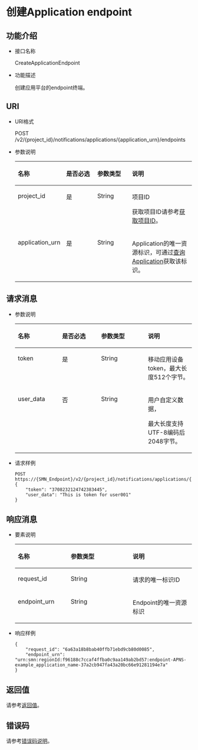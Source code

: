 # 创建Application endpoint<a name="ZH-CN_TOPIC_0118712464"></a>

## 功能介绍<a name="zh-cn_topic_0118694341_section51620241"></a>

-   接口名称

    CreateApplicationEndpoint

-   功能描述

    创建应用平台的endpoint终端。


## URI<a name="zh-cn_topic_0118694341_section61928986"></a>

-   URI格式

    POST /v2/\{project\_id\}/notifications/applications/\{application\_urn\}/endpoints

-   参数说明

    <a name="zh-cn_topic_0118694341_table47631980"></a>
    <table><thead align="left"><tr id="zh-cn_topic_0118694341_row23143009"><th class="cellrowborder" valign="top" width="20.990000000000002%" id="mcps1.1.5.1.1"><p id="zh-cn_topic_0118694341_p62644474"><a name="zh-cn_topic_0118694341_p62644474"></a><a name="zh-cn_topic_0118694341_p62644474"></a>名称</p>
    </th>
    <th class="cellrowborder" valign="top" width="19.75%" id="mcps1.1.5.1.2"><p id="zh-cn_topic_0118694341_p41037639"><a name="zh-cn_topic_0118694341_p41037639"></a><a name="zh-cn_topic_0118694341_p41037639"></a>是否必选</p>
    </th>
    <th class="cellrowborder" valign="top" width="20.990000000000002%" id="mcps1.1.5.1.3"><p id="zh-cn_topic_0118694341_p35714481"><a name="zh-cn_topic_0118694341_p35714481"></a><a name="zh-cn_topic_0118694341_p35714481"></a>参数类型</p>
    </th>
    <th class="cellrowborder" valign="top" width="38.269999999999996%" id="mcps1.1.5.1.4"><p id="zh-cn_topic_0118694341_p7191839"><a name="zh-cn_topic_0118694341_p7191839"></a><a name="zh-cn_topic_0118694341_p7191839"></a>说明</p>
    </th>
    </tr>
    </thead>
    <tbody><tr id="zh-cn_topic_0118694341_row8127785"><td class="cellrowborder" valign="top" width="20.990000000000002%" headers="mcps1.1.5.1.1 "><p id="zh-cn_topic_0118694341_p54370837"><a name="zh-cn_topic_0118694341_p54370837"></a><a name="zh-cn_topic_0118694341_p54370837"></a>project_id</p>
    </td>
    <td class="cellrowborder" valign="top" width="19.75%" headers="mcps1.1.5.1.2 "><p id="zh-cn_topic_0118694341_p41961637"><a name="zh-cn_topic_0118694341_p41961637"></a><a name="zh-cn_topic_0118694341_p41961637"></a>是</p>
    </td>
    <td class="cellrowborder" valign="top" width="20.990000000000002%" headers="mcps1.1.5.1.3 "><p id="zh-cn_topic_0118694341_p43449409"><a name="zh-cn_topic_0118694341_p43449409"></a><a name="zh-cn_topic_0118694341_p43449409"></a>String</p>
    </td>
    <td class="cellrowborder" valign="top" width="38.269999999999996%" headers="mcps1.1.5.1.4 "><p id="zh-cn_topic_0118694341_p29741266"><a name="zh-cn_topic_0118694341_p29741266"></a><a name="zh-cn_topic_0118694341_p29741266"></a>项目ID</p>
    <p id="zh-cn_topic_0118694341_p66344810"><a name="zh-cn_topic_0118694341_p66344810"></a><a name="zh-cn_topic_0118694341_p66344810"></a>获取项目ID请参考<a href="获取项目ID.md">获取项目ID</a>。</p>
    </td>
    </tr>
    <tr id="zh-cn_topic_0118694341_row20211337"><td class="cellrowborder" valign="top" width="20.990000000000002%" headers="mcps1.1.5.1.1 "><p id="zh-cn_topic_0118694341_p26505564"><a name="zh-cn_topic_0118694341_p26505564"></a><a name="zh-cn_topic_0118694341_p26505564"></a>application_urn</p>
    </td>
    <td class="cellrowborder" valign="top" width="19.75%" headers="mcps1.1.5.1.2 "><p id="zh-cn_topic_0118694341_p66575977"><a name="zh-cn_topic_0118694341_p66575977"></a><a name="zh-cn_topic_0118694341_p66575977"></a>是</p>
    </td>
    <td class="cellrowborder" valign="top" width="20.990000000000002%" headers="mcps1.1.5.1.3 "><p id="zh-cn_topic_0118694341_p23945046"><a name="zh-cn_topic_0118694341_p23945046"></a><a name="zh-cn_topic_0118694341_p23945046"></a>String</p>
    </td>
    <td class="cellrowborder" valign="top" width="38.269999999999996%" headers="mcps1.1.5.1.4 "><p id="zh-cn_topic_0118694341_p60500555"><a name="zh-cn_topic_0118694341_p60500555"></a><a name="zh-cn_topic_0118694341_p60500555"></a>Application的唯一资源标识，可通过<a href="查询Application.md">查询Application</a>获取该标识。</p>
    </td>
    </tr>
    </tbody>
    </table>


## 请求消息<a name="zh-cn_topic_0118694341_section20489970"></a>

-   参数说明

    <a name="zh-cn_topic_0118694341_table15085678"></a>
    <table><thead align="left"><tr id="zh-cn_topic_0118694341_row21558799"><th class="cellrowborder" valign="top" width="25%" id="mcps1.1.5.1.1"><p id="zh-cn_topic_0118694341_p1432296"><a name="zh-cn_topic_0118694341_p1432296"></a><a name="zh-cn_topic_0118694341_p1432296"></a>名称</p>
    </th>
    <th class="cellrowborder" valign="top" width="22.06%" id="mcps1.1.5.1.2"><p id="zh-cn_topic_0118694341_p48907186"><a name="zh-cn_topic_0118694341_p48907186"></a><a name="zh-cn_topic_0118694341_p48907186"></a>是否必选</p>
    </th>
    <th class="cellrowborder" valign="top" width="26.47%" id="mcps1.1.5.1.3"><p id="zh-cn_topic_0118694341_p2059157"><a name="zh-cn_topic_0118694341_p2059157"></a><a name="zh-cn_topic_0118694341_p2059157"></a>参数类型</p>
    </th>
    <th class="cellrowborder" valign="top" width="26.47%" id="mcps1.1.5.1.4"><p id="zh-cn_topic_0118694341_p32574008"><a name="zh-cn_topic_0118694341_p32574008"></a><a name="zh-cn_topic_0118694341_p32574008"></a>说明</p>
    </th>
    </tr>
    </thead>
    <tbody><tr id="zh-cn_topic_0118694341_row43444447"><td class="cellrowborder" valign="top" width="25%" headers="mcps1.1.5.1.1 "><p id="zh-cn_topic_0118694341_p29339315"><a name="zh-cn_topic_0118694341_p29339315"></a><a name="zh-cn_topic_0118694341_p29339315"></a>token</p>
    </td>
    <td class="cellrowborder" valign="top" width="22.06%" headers="mcps1.1.5.1.2 "><p id="zh-cn_topic_0118694341_p27674344"><a name="zh-cn_topic_0118694341_p27674344"></a><a name="zh-cn_topic_0118694341_p27674344"></a>是</p>
    </td>
    <td class="cellrowborder" valign="top" width="26.47%" headers="mcps1.1.5.1.3 "><p id="zh-cn_topic_0118694341_p27029414"><a name="zh-cn_topic_0118694341_p27029414"></a><a name="zh-cn_topic_0118694341_p27029414"></a>String</p>
    </td>
    <td class="cellrowborder" valign="top" width="26.47%" headers="mcps1.1.5.1.4 "><p id="zh-cn_topic_0118694341_p41898900"><a name="zh-cn_topic_0118694341_p41898900"></a><a name="zh-cn_topic_0118694341_p41898900"></a>移动应用设备token，最大长度512个字节。</p>
    </td>
    </tr>
    <tr id="zh-cn_topic_0118694341_row9765038"><td class="cellrowborder" valign="top" width="25%" headers="mcps1.1.5.1.1 "><p id="zh-cn_topic_0118694341_p52770604"><a name="zh-cn_topic_0118694341_p52770604"></a><a name="zh-cn_topic_0118694341_p52770604"></a>user_data</p>
    </td>
    <td class="cellrowborder" valign="top" width="22.06%" headers="mcps1.1.5.1.2 "><p id="zh-cn_topic_0118694341_p46560535"><a name="zh-cn_topic_0118694341_p46560535"></a><a name="zh-cn_topic_0118694341_p46560535"></a>否</p>
    </td>
    <td class="cellrowborder" valign="top" width="26.47%" headers="mcps1.1.5.1.3 "><p id="zh-cn_topic_0118694341_p13306966"><a name="zh-cn_topic_0118694341_p13306966"></a><a name="zh-cn_topic_0118694341_p13306966"></a>String</p>
    </td>
    <td class="cellrowborder" valign="top" width="26.47%" headers="mcps1.1.5.1.4 "><p id="zh-cn_topic_0118694341_p4122450"><a name="zh-cn_topic_0118694341_p4122450"></a><a name="zh-cn_topic_0118694341_p4122450"></a>用户自定义数据，</p>
    <p id="zh-cn_topic_0118694341_p65482994"><a name="zh-cn_topic_0118694341_p65482994"></a><a name="zh-cn_topic_0118694341_p65482994"></a>最大长度支持UTF-8编码后2048字节。</p>
    </td>
    </tr>
    </tbody>
    </table>

-   请求样例

    ```
    POST https://{SMN_Endpoint}/v2/{project_id}/notifications/applications/{application_urn}/endpoints
    {
        "token": "3708232124742383445",
        "user_data": "This is token for user001"
    }
    ```


## 响应消息<a name="zh-cn_topic_0118694341_section50192009"></a>

-   要素说明

    <a name="zh-cn_topic_0118694341_table39838269"></a>
    <table><thead align="left"><tr id="zh-cn_topic_0118694341_row58294142"><th class="cellrowborder" valign="top" width="29.872987298729875%" id="mcps1.1.4.1.1"><p id="zh-cn_topic_0118694341_p24205051"><a name="zh-cn_topic_0118694341_p24205051"></a><a name="zh-cn_topic_0118694341_p24205051"></a>名称</p>
    </th>
    <th class="cellrowborder" valign="top" width="35.063506350635066%" id="mcps1.1.4.1.2"><p id="zh-cn_topic_0118694341_p14452096"><a name="zh-cn_topic_0118694341_p14452096"></a><a name="zh-cn_topic_0118694341_p14452096"></a>参数类型</p>
    </th>
    <th class="cellrowborder" valign="top" width="35.063506350635066%" id="mcps1.1.4.1.3"><p id="zh-cn_topic_0118694341_p29769142"><a name="zh-cn_topic_0118694341_p29769142"></a><a name="zh-cn_topic_0118694341_p29769142"></a>说明</p>
    </th>
    </tr>
    </thead>
    <tbody><tr id="zh-cn_topic_0118694341_row28550227"><td class="cellrowborder" valign="top" width="29.872987298729875%" headers="mcps1.1.4.1.1 "><p id="zh-cn_topic_0118694341_p30867083"><a name="zh-cn_topic_0118694341_p30867083"></a><a name="zh-cn_topic_0118694341_p30867083"></a>request_id</p>
    </td>
    <td class="cellrowborder" valign="top" width="35.063506350635066%" headers="mcps1.1.4.1.2 "><p id="zh-cn_topic_0118694341_p17205779"><a name="zh-cn_topic_0118694341_p17205779"></a><a name="zh-cn_topic_0118694341_p17205779"></a>String</p>
    </td>
    <td class="cellrowborder" valign="top" width="35.063506350635066%" headers="mcps1.1.4.1.3 "><p id="zh-cn_topic_0118694341_p51490835"><a name="zh-cn_topic_0118694341_p51490835"></a><a name="zh-cn_topic_0118694341_p51490835"></a>请求的唯一标识ID</p>
    </td>
    </tr>
    <tr id="zh-cn_topic_0118694341_row22964184"><td class="cellrowborder" valign="top" width="29.872987298729875%" headers="mcps1.1.4.1.1 "><p id="zh-cn_topic_0118694341_p48159629"><a name="zh-cn_topic_0118694341_p48159629"></a><a name="zh-cn_topic_0118694341_p48159629"></a>endpoint_urn</p>
    </td>
    <td class="cellrowborder" valign="top" width="35.063506350635066%" headers="mcps1.1.4.1.2 "><p id="zh-cn_topic_0118694341_p8615862"><a name="zh-cn_topic_0118694341_p8615862"></a><a name="zh-cn_topic_0118694341_p8615862"></a>String</p>
    </td>
    <td class="cellrowborder" valign="top" width="35.063506350635066%" headers="mcps1.1.4.1.3 "><p id="zh-cn_topic_0118694341_p26796220"><a name="zh-cn_topic_0118694341_p26796220"></a><a name="zh-cn_topic_0118694341_p26796220"></a>Endpoint的唯一资源标识</p>
    </td>
    </tr>
    </tbody>
    </table>

-   响应样例

    ```
    {
        "request_id": "6a63a18b8bab40ffb71ebd9cb80d0085", 
        "endpoint_urn": "urn:smn:regionId:f96188c7ccaf4ffba0c9aa149ab2bd57:endpoint-APNS-example_application_name-37a2cb947fa43a20bc66e91281194e7a"
    }
    ```


## 返回值<a name="section242171292113"></a>

请参考[返回值](返回值.md)。

## 错误码<a name="section73211020122511"></a>

请参考[错误码说明](错误码说明.md)。

